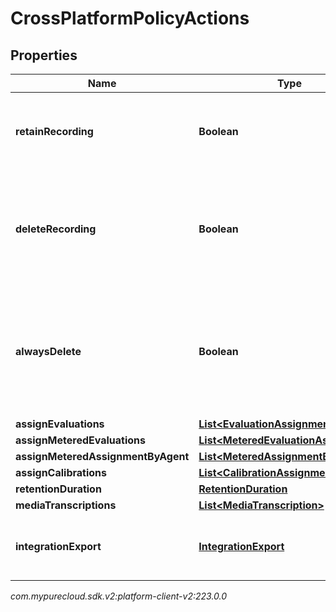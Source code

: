 # CrossPlatformPolicyActions


## Properties

| Name | Type | Description | Notes |
| ------------ | ------------- | ------------- | ------------- |
| **retainRecording** | **Boolean** | true to retain the recording associated with the conversation. Default = true |  [optional] |
| **deleteRecording** | **Boolean** | true to delete the recording associated with the conversation. If retainRecording = true, this will be ignored. Default = false |  [optional] |
| **alwaysDelete** | **Boolean** | true to delete the recording associated with the conversation regardless of the values of retainRecording or deleteRecording. Default = false |  [optional] |
| **assignEvaluations** | [**List&lt;EvaluationAssignment&gt;**](EvaluationAssignment) |  |  [optional] |
| **assignMeteredEvaluations** | [**List&lt;MeteredEvaluationAssignment&gt;**](MeteredEvaluationAssignment) |  |  [optional] |
| **assignMeteredAssignmentByAgent** | [**List&lt;MeteredAssignmentByAgent&gt;**](MeteredAssignmentByAgent) |  |  [optional] |
| **assignCalibrations** | [**List&lt;CalibrationAssignment&gt;**](CalibrationAssignment) |  |  [optional] |
| **retentionDuration** | [**RetentionDuration**](RetentionDuration) |  |  [optional] |
| **mediaTranscriptions** | [**List&lt;MediaTranscription&gt;**](MediaTranscription) |  |  [optional] |
| **integrationExport** | [**IntegrationExport**](IntegrationExport) | Policy action for exporting recordings using an integration to 3rd party s3. |  [optional] |




_com.mypurecloud.sdk.v2:platform-client-v2:223.0.0_

